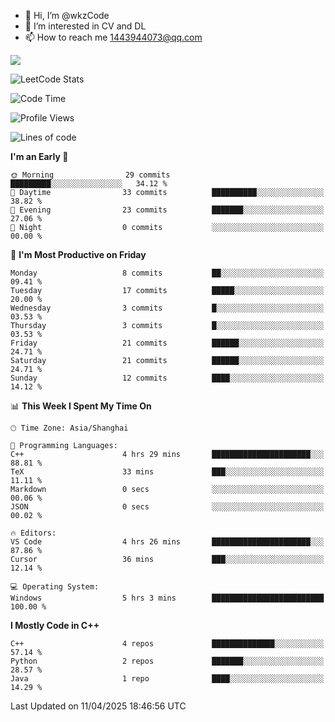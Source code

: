 - 👋 Hi, I’m @wkzCode
- 👀 I’m interested in CV and DL
- 📫 How to reach me 1443944073@qq.com  
<a href="https://github.com/anuraghazra/github-readme-stats">
  <img align="center" src="https://github-readme-stats.vercel.app/api?username=wkzCode&show_icons=true" />
</a>  

![LeetCode Stats](https://leetcard.jacoblin.cool/wkzCode?theme=wtf&font=Tajawal&ext=activity&site=cn)

<!---
[![Anurag's GitHub stats](https://github-readme-stats.vercel.app/api?username=wkzCode&show_icons=true)](https://github.com/anuraghazra/github-readme-stats)
[![Top Langs](https://github-readme-stats.vercel.app/api/top-langs/?username=wkzCode)](https://github.com/anuraghazra/github-readme-stats)
<!--START_SECTION:waka-->
![Code Time](http://img.shields.io/badge/Code%20Time-13%20hrs%208%20mins-blue)

![Profile Views](http://img.shields.io/badge/Profile%20Views-113-blue)

![Lines of code](https://img.shields.io/badge/From%20Hello%20World%20I%27ve%20Written-7.4%20thousand%20lines%20of%20code-blue)

**I'm an Early 🐤** 

```text
🌞 Morning                29 commits          █████████░░░░░░░░░░░░░░░░   34.12 % 
🌆 Daytime                33 commits          ██████████░░░░░░░░░░░░░░░   38.82 % 
🌃 Evening                23 commits          ███████░░░░░░░░░░░░░░░░░░   27.06 % 
🌙 Night                  0 commits           ░░░░░░░░░░░░░░░░░░░░░░░░░   00.00 % 
```
📅 **I'm Most Productive on Friday** 

```text
Monday                   8 commits           ██░░░░░░░░░░░░░░░░░░░░░░░   09.41 % 
Tuesday                  17 commits          █████░░░░░░░░░░░░░░░░░░░░   20.00 % 
Wednesday                3 commits           █░░░░░░░░░░░░░░░░░░░░░░░░   03.53 % 
Thursday                 3 commits           █░░░░░░░░░░░░░░░░░░░░░░░░   03.53 % 
Friday                   21 commits          ██████░░░░░░░░░░░░░░░░░░░   24.71 % 
Saturday                 21 commits          ██████░░░░░░░░░░░░░░░░░░░   24.71 % 
Sunday                   12 commits          ████░░░░░░░░░░░░░░░░░░░░░   14.12 % 
```


📊 **This Week I Spent My Time On** 

```text
🕑︎ Time Zone: Asia/Shanghai

💬 Programming Languages: 
C++                      4 hrs 29 mins       ██████████████████████░░░   88.81 % 
TeX                      33 mins             ███░░░░░░░░░░░░░░░░░░░░░░   11.11 % 
Markdown                 0 secs              ░░░░░░░░░░░░░░░░░░░░░░░░░   00.06 % 
JSON                     0 secs              ░░░░░░░░░░░░░░░░░░░░░░░░░   00.02 % 

🔥 Editors: 
VS Code                  4 hrs 26 mins       ██████████████████████░░░   87.86 % 
Cursor                   36 mins             ███░░░░░░░░░░░░░░░░░░░░░░   12.14 % 

💻 Operating System: 
Windows                  5 hrs 3 mins        █████████████████████████   100.00 % 
```

**I Mostly Code in C++** 

```text
C++                      4 repos             ██████████████░░░░░░░░░░░   57.14 % 
Python                   2 repos             ███████░░░░░░░░░░░░░░░░░░   28.57 % 
Java                     1 repo              ████░░░░░░░░░░░░░░░░░░░░░   14.29 % 
```




 Last Updated on 11/04/2025 18:46:56 UTC
<!--END_SECTION:waka-->
<!---
wkzCode/wkzCode is a ✨ special ✨ repository because its `README.md` (this file) appears on your GitHub profile.
You can click the Preview link to take a look at your changes.
--->
